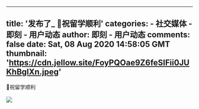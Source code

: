 
---
title: '发布了_ 🌟祝留学顺利'
categories: 
    - 社交媒体
    - 即刻 - 用户动态
author: 即刻 - 用户动态
comments: false
date: Sat, 08 Aug 2020 14:58:05 GMT
thumbnail: 'https://cdn.jellow.site/FoyPQOae9Z6feSIFii0JUKhBgIXn.jpeg'
---

<div>   
🌟祝留学顺利<br><br><img referrerpolicy="no-referrer" src="https://cdn.jellow.site/FoyPQOae9Z6feSIFii0JUKhBgIXn.jpeg"><br>  
</div>
            